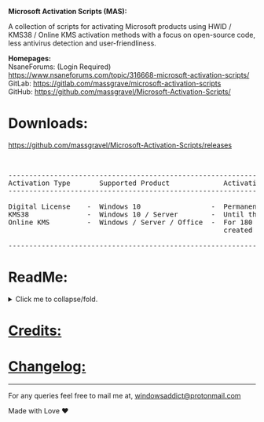    **Microsoft Activation Scripts (MAS):**

   A collection of scripts for activating Microsoft products using HWID / KMS38 / Online KMS activation methods 
   with a focus on open-source code, less antivirus detection and user-friendliness.

   **Homepages:**<br/>
   NsaneForums: (Login Required) https://www.nsaneforums.com/topic/316668-microsoft-activation-scripts/<br/>
   GitLab: https://gitlab.com/massgrave/microsoft-activation-scripts<br/>
   GitHub: https://github.com/massgravel/Microsoft-Activation-Scripts/<br/>
   
  # **Downloads:** <br/>
   https://github.com/massgravel/Microsoft-Activation-Scripts/releases

<br/> 

<pre class="ipsCode prettyprint lang-html prettyprinted"><span class="pln">----------------------------------------------------------------------------------------------
Activation Type       Supported Product             Activation Period
----------------------------------------------------------------------------------------------

Digital License    -  Windows 10                 -  Permanent
KMS38              -  Windows 10 / Server        -  Until the year 2038
Online KMS         -  Windows / Server / Office  -  For 180 Days, renewal task needs to be 
                                                    created for lifetime auto activation.

----------------------------------------------------------------------------------------------</span></pre>

  # **ReadMe:**
   
<p>
<details>
<summary>Click me to collapse/fold.</summary>
<br/> 
<a href="https://gitlab.com/massgrave/microsoft-activation-scripts/raw/master/MAS_1.3/Separate-Files-Version/Activators/HWID-KMS38_Activation/ReadMe_HWID.txt">Digital License (HWID) Activation</a> <br /> <a href="https://gitlab.com/massgrave/microsoft-activation-scripts/raw/master/MAS_1.3/Separate-Files-Version/Activators/HWID-KMS38_Activation/ReadMe_KMS38.txt">KMS38 Activation</a> <br /> <a href="https://gitlab.com/massgrave/microsoft-activation-scripts/raw/master/MAS_1.3/Separate-Files-Version/Extras/KMS38_Protection/ReadMe.txt">KMS38_Protection</a> <br /> <a href="https://gitlab.com/massgrave/microsoft-activation-scripts/raw/master/MAS_1.3/Separate-Files-Version/Activators/Online_KMS_Activation/_ReadMe.txt">Online KMS Activation</a> <br /> <a href="https://pastebin.com/raw/7Xyaf15Z" target="_blank" rel="nofollow noreferrer noopener">Activation Methods info and faqs</a> <br /> <a href="https://gitlab.com/massgrave/microsoft-activation-scripts/raw/master/MAS_1.3/Separate-Files-Version/Extras/Extract_OEM_Folder/ReadMe.txt">$OEM$ Folders (Windows Pre-Activation)</a> <br /> <a href="https://pastebin.com/raw/DdM34pr5" target="_blank" rel="nofollow noreferrer noopener">Big Blocks of text in the script</a> <br /> <a href="https://pastebin.com/raw/jduBSazJ" target="_blank" rel="nofollow noreferrer noopener">Download Genuine Installation Media</a>
  </details></p> 

  # [**Credits:**](https://raw.githubusercontent.com/massgravel/Microsoft-Activation-Scripts/master/MAS_1.3/Separate-Files-Version/Credits.txt)

  # [**Changelog:**](https://pastebin.com/raw/nghFEt3W)

-------------------------------------------------------------------------------------------------------------------------------------------------

For any queries feel free to mail me at, windowsaddict@protonmail.com


Made with Love ❤️
